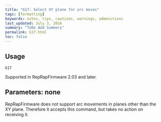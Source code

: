 ```yaml
---
title: "G17: Select XY plane for arc moves" 
tags: [formatting]
keywords: notes, tips, cautions, warnings, admonitions
last_updated: July 3, 2016
summary: "ToDo Add Summary"
permalink: G17.html
toc: false
---
```



## Usage ##
```
G17
```

Supported in RepRapFirmware 2.03 and later.

## Parameters: none ##

RepRapFirmware does not support arc movements in planes other than the XY plane. Therefore it accepts this command, but takes no action on receiving it.


